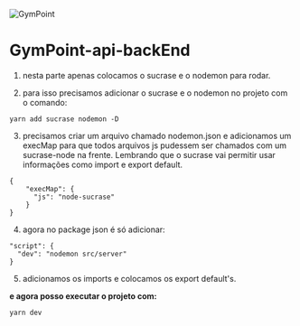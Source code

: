 ![GymPoint](https://github.com/Rocketseat/bootcamp-gostack-desafio-02/raw/master/.github/logo.png)

# GymPoint-api-backEnd

1. nesta parte apenas colocamos o sucrase e o nodemon para rodar.

2. para isso precisamos adicionar o sucrase e o nodemon no projeto com o comando:

```
yarn add sucrase nodemon -D
```

3. precisamos criar um arquivo chamado nodemon.json e adicionamos um execMap para que todos arquivos js pudessem ser chamados com um sucrase-node na frente. Lembrando que o sucrase vai permitir usar informações como import e export default.

```
{
    "execMap": {
      "js": "node-sucrase"
    }
}
```

4. agora no package json é só adicionar:

```
"script": {
  "dev": "nodemon src/server"
}

```

5. adicionamos os imports e colocamos os export default's.

**e agora posso executar o projeto com:**

```
yarn dev
